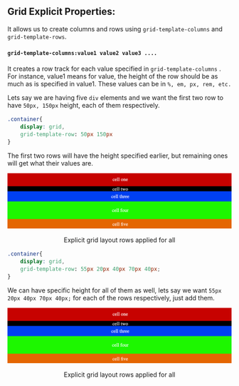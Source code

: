 ## Grid Explicit Properties:

It allows us to create columns and rows using `grid-template-columns` and `grid-template-rows`.

#### `grid-template-columns:value1 value2 value3 .... `

It creates a row track for each value specified in `grid-template-columns` .
For instance, value1 means for value, the height of the row should be as much as is specified in value1.
These values can be in `%, em, px, rem, etc.`

Lets say we are having five `div` elements and we want the first two row to have `50px, 150px` height, each of them respectively.

```css
.container{
    display: grid,
    grid-template-row: 50px 150px
}

```

The first two rows will have the height specified earlier, but remaining ones will get what their values are.

![Explicit grid layout rows applied for all](../assets/temp-rows-all.png)

<p align="center">Explicit grid layout rows applied for all</p>

```css
.container{
    display: grid,
    grid-template-row: 55px 20px 40px 70px 40px;
}

```

We can have specific height for all of them as well, lets say we want `55px 20px 40px 70px 40px;` for each of the rows respectively, just add them.

![Explicit grid layout rows applied for all](../assets/temp-rows-all.png)

<p align="center">Explicit grid layout rows applied for all</p>
